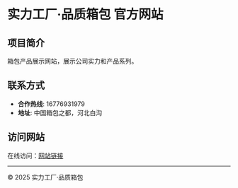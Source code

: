 # 实力工厂·品质箱包 官方网站

## 项目简介

箱包产品展示网站，展示公司实力和产品系列。

## 联系方式

- **合作热线**: 16776931979
- **地址**: 中国箱包之都，河北白沟

## 访问网站

在线访问：[网站链接](https://OneTTF.github.io/bags/index.html)

---

© 2025 实力工厂·品质箱包




